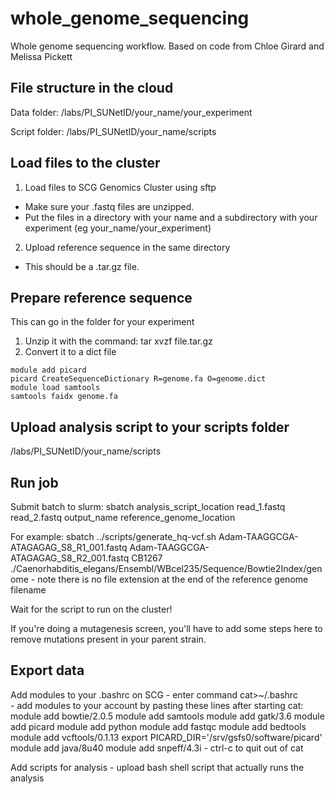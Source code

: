 # whole_genome_sequencing
 Whole genome sequencing workflow. Based on code from Chloe Girard and Melissa Pickett
 
## File structure in the cloud
Data folder: /labs/PI_SUNetID/your_name/your_experiment

Script folder: /labs/PI_SUNetID/your_name/scripts


## Load files to the cluster
1. Load files to SCG Genomics Cluster using sftp
 - Make sure your .fastq files are unzipped.
 - Put the files in a directory with your name and a subdirectory with your experiment (eg your_name/your_experiment)

2. Upload reference sequence in the same directory
 - This should be a .tar.gz file.
 
## Prepare reference sequence
This can go in the folder for your experiment
1. Unzip it with the command: tar xvzf file.tar.gz
2. Convert it to a dict file
```
module add picard
picard CreateSequenceDictionary R=genome.fa O=genome.dict
module load samtools
samtools faidx genome.fa
```

## Upload analysis script to your scripts folder
/labs/PI_SUNetID/your_name/scripts

## Run job
Submit batch to slurm:
sbatch analysis_script_location read_1.fastq read_2.fastq output_name  reference_genome_location

For example: 
sbatch ../scripts/generate_hq-vcf.sh Adam-TAAGGCGA-ATAGAGAG_S8_R1_001.fastq Adam-TAAGGCGA-ATAGAGAG_S8_R2_001.fastq CB1267  ./Caenorhabditis_elegans/Ensembl/WBcel235/Sequence/Bowtie2Index/genome
	- note there is no file extension at the end of the reference genome filename

Wait for the script to run on the cluster!

If you're doing a mutagenesis screen, you'll have to add some steps here to remove mutations present in your parent strain.

## Export data



Add modules to your .bashrc on SCG
	- enter command cat>~/.bashrc	
	- add modules to your account by pasting these lines after starting cat:
		module add bowtie/2.0.5
		module add samtools
		module add gatk/3.6
		module add picard
		module add python
		module add fastqc
		module add bedtools
		module add vcftools/0.1.13
		export PICARD_DIR='/srv/gsfs0/software/picard'
		module add java/8u40
		module add snpeff/4.3i
	- ctrl-c to quit out of cat

Add scripts for analysis
	- upload bash shell script that actually runs the analysis
 
